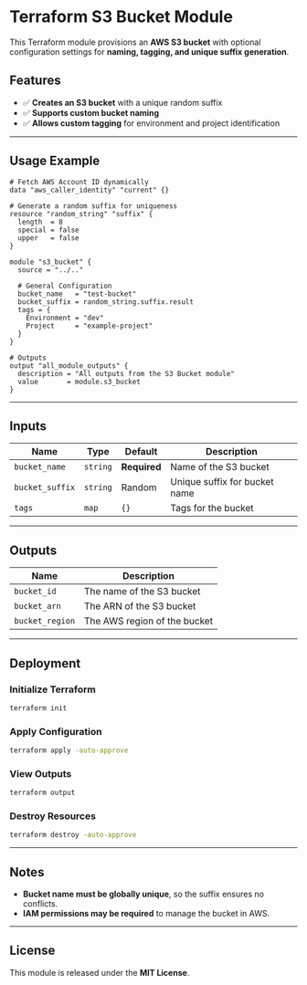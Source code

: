 # Terraform S3 Bucket Module

This Terraform module provisions an **AWS S3 bucket** with optional configuration settings for **naming, tagging, and unique suffix generation**.

## Features

- ✅ **Creates an S3 bucket** with a unique random suffix
- ✅ **Supports custom bucket naming**
- ✅ **Allows custom tagging** for environment and project identification

---

## Usage Example

```hcl
# Fetch AWS Account ID dynamically
data "aws_caller_identity" "current" {}

# Generate a random suffix for uniqueness
resource "random_string" "suffix" {
  length  = 8
  special = false
  upper   = false
}

module "s3_bucket" {
  source = "../.."

  # General Configuration
  bucket_name   = "test-bucket"
  bucket_suffix = random_string.suffix.result
  tags = {
    Environment = "dev"
    Project     = "example-project"
  }
}

# Outputs
output "all_module_outputs" {
  description = "All outputs from the S3 Bucket module"
  value       = module.s3_bucket
}
```

---

## Inputs

| Name            | Type    | Default | Description |
|-----------------|---------|---------|-------------|
| `bucket_name`   | `string` | **Required** | Name of the S3 bucket |
| `bucket_suffix` | `string` | Random | Unique suffix for bucket name |
| `tags`          | `map`    | `{}`    | Tags for the bucket |

---

## Outputs

| Name               | Description |
|--------------------|-------------|
| `bucket_id`       | The name of the S3 bucket |
| `bucket_arn`      | The ARN of the S3 bucket |
| `bucket_region`   | The AWS region of the bucket |

---

## Deployment

### Initialize Terraform

```sh
terraform init
```

### Apply Configuration

```sh
terraform apply -auto-approve
```

### View Outputs

```sh
terraform output
```

### Destroy Resources

```sh
terraform destroy -auto-approve
```

---

## Notes

- **Bucket name must be globally unique**, so the suffix ensures no conflicts.
- **IAM permissions may be required** to manage the bucket in AWS.

---

## License

This module is released under the **MIT License**.
